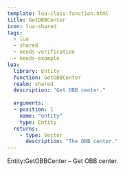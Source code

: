 ```yaml
---
template: lua-class-function.html
title: GetOBBCenter
icon: lua-shared
tags:
  - lua
  - shared
  - needs-verification
  - needs-example
lua:
  library: Entity
  function: GetOBBCenter
  realm: shared
  description: "Get OBB center."
  
  arguments:
  - position: 1
    name: "entity"
    type: Entity
  returns:
    - type: Vector
      description: "The OBB center."
---
```


<div class="lua__search__keywords">
Entity:GetOBBCenter &#x2013; Get OBB center.
</div>

